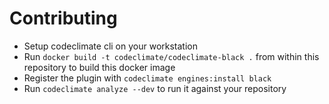 # Contributing

- Setup codeclimate cli on your workstation
- Run `docker build -t codeclimate/codeclimate-black .` from within this repository
  to build this docker image
- Register the plugin with `codeclimate engines:install black`
- Run `codeclimate analyze --dev` to run it against your repository
